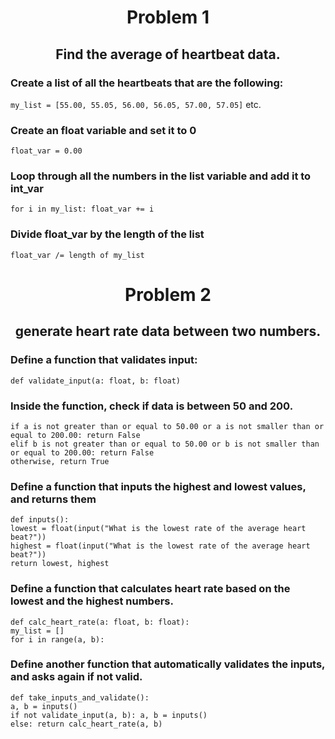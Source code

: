<h1 align=center>Problem 1</h1>
<h2 align=center>Find the average of heartbeat data.</h2>

### Create a list of all the heartbeats that are the following:
`my_list = [55.00, 55.05, 56.00, 56.05, 57.00, 57.05]` etc.<br>
### Create an float variable and set it to 0
`float_var = 0.00`<br>

### Loop through all the numbers in the list variable and add it to int_var
`for i in my_list: float_var += i`<br>
### Divide float_var by the length of the list
`float_var /= length of my_list`<br>



<h1 align=center>Problem 2</h1>
<h2 align=center>generate heart rate data between two numbers.</h2>

### Define a function that validates input:
`def validate_input(a: float, b: float)`<br>
### Inside the function, check if data is between 50 and 200.
`if a is not greater than or equal to 50.00 or a is not smaller than or equal to 200.00: return False`<br>
`elif b is not greater than or equal to 50.00 or b is not smaller than or equal to 200.00: return False`<br>
`otherwise, return True`
### Define a function that inputs the highest and lowest values, and returns them
`def inputs():`<br>
`lowest = float(input("What is the lowest rate of the average heart beat?"))`<br>
`highest = float(input("What is the lowest rate of the average heart beat?"))`<br>
`return lowest, highest`<br>
### Define a function that calculates heart rate based on the lowest and the highest numbers.
`def calc_heart_rate(a: float, b: float):`<br>
`my_list = []`<br>
`for i in range(a, b):`<br>
### Define another function that automatically validates the inputs, and asks again if not valid.
`def take_inputs_and_validate():`<br>
`a, b = inputs()`<br>
`if not validate_input(a, b): a, b = inputs()`<br>
`else: return calc_heart_rate(a, b)`<br>